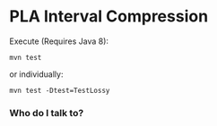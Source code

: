 # PLA Interval Compression

Execute (Requires Java 8):

```
mvn test
```
or individually:


```
mvn test -Dtest=TestLossy
```

### Who do I talk to? ###
